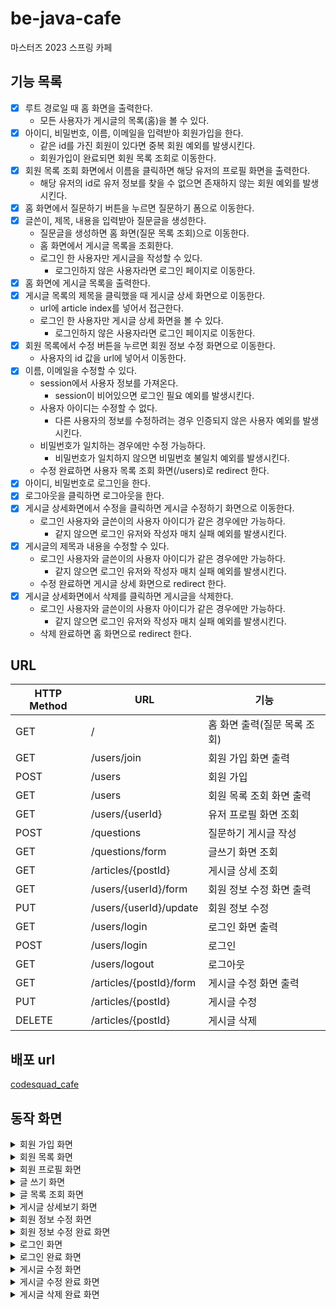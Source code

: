 # be-java-cafe
마스터즈 2023 스프링 카페 

## 기능 목록
- [x] 루트 경로일 때 홈 화면을 출력한다.
  - 모든 사용자가 게시글의 목록(홈)을 볼 수 있다.
- [x] 아이디, 비밀번호, 이름, 이메일을 입력받아 회원가입을 한다.
  - 같은 id를 가진 회원이 있다면 중복 회원 예외를 발생시킨다. 
  - 회원가입이 완료되면 회원 목록 조회로 이동한다.
- [x] 회원 목록 조회 화면에서 이름을 클릭하면 해당 유저의 프로필 화면을 출력한다.
  - 해당 유저의 id로 유저 정보를 찾을 수 없으면 존재하지 않는 회원 예외를 발생시킨다.
- [x] 홈 화면에서 질문하기 버튼을 누르면 질문하기 폼으로 이동한다.
- [x] 글쓴이, 제목, 내용을 입력받아 질문글을 생성한다.
  - 질문글을 생성하면 홈 화면(질문 목록 조회)으로 이동한다.
  - 홈 화면에서 게시글 목록을 조회한다.
  - 로그인 한 사용자만 게시글을 작성할 수 있다. 
    - 로그인하지 않은 사용자라면 로그인 페이지로 이동한다.
- [x] 홈 화면에 게시글 목록을 출력한다.
- [x] 게시글 목록의 제목을 클릭했을 때 게시글 상세 화면으로 이동한다.
  - url에 article index를 넣어서 접근한다.
  - 로그인 한 사용자만 게시글 상세 화면을 볼 수 있다.
    - 로그인하지 않은 사용자라면 로그인 페이지로 이동한다.
- [x] 회원 목록에서 수정 버튼을 누르면 회원 정보 수정 화면으로 이동한다.
  - 사용자의 id 값을 url에 넣어서 이동한다.
- [x] 이름, 이메일을 수정할 수 있다.
  - session에서 사용자 정보를 가져온다.
    - session이 비어있으면 로그인 필요 예외를 발생시킨다.
  - 사용자 아이디는 수정할 수 없다.
    - 다른 사용자의 정보를 수정하려는 경우 인증되지 않은 사용자 예외를 발생시킨다.
  - 비밀번호가 일치하는 경우에만 수정 가능하다.
    - 비밀번호가 일치하지 않으면 비밀번호 불일치 예외를 발생시킨다.
  - 수정 완료하면 사용자 목록 조회 화면(/users)로 redirect 한다.
- [x] 아이디, 비밀번호로 로그인을 한다.
- [x] 로그아웃을 클릭하면 로그아웃을 한다.
- [x] 게시글 상세화면에서 수정을 클릭하면 게시글 수정하기 화면으로 이동한다.
  - 로그인 사용자와 글쓴이의 사용자 아이디가 같은 경우에만 가능하다.
    - 같지 않으면 로그인 유저와 작성자 매치 실패 예외를 발생시킨다.
- [x] 게시글의 제목과 내용을 수정할 수 있다.
  - 로그인 사용자와 글쓴이의 사용자 아이디가 같은 경우에만 가능하다.
    - 같지 않으면 로그인 유저와 작성자 매치 실패 예외를 발생시킨다.
  - 수정 완료하면 게시글 상세 화면으로 redirect 한다.
- [x] 게시글 상세화면에서 삭제를 클릭하면 게시글을 삭제한다.
  - 로그인 사용자와 글쓴이의 사용자 아이디가 같은 경우에만 가능하다.
    - 같지 않으면 로그인 유저와 작성자 매치 실패 예외를 발생시킨다.
  - 삭제 완료하면 홈 화면으로 redirect 한다.

## URL
|__HTTP Method__| __URL__                 | __기능__            |
|---------------|-------------------------|-------------------|
|GET| /                       | 홈 화면 출력(질문 목록 조회) |
|GET| /users/join             | 회원 가입 화면 출력       |
|POST| /users                  | 회원 가입             |
|GET| /users                  | 회원 목록 조회 화면 출력    |
|GET| /users/{userId}         | 유저 프로필 화면 조회      |
|POST| /questions              | 질문하기 게시글 작성       |
|GET| /questions/form         | 글쓰기 화면 조회         |
|GET| /articles/{postId}      | 게시글 상세 조회         |
|GET| /users/{userId}/form    | 회원 정보 수정 화면 출력    |
|PUT| /users/{userId}/update  | 회원 정보 수정          |
|GET| /users/login            | 로그인 화면 출력         |
|POST| /users/login            | 로그인               |
|GET| /users/logout           | 로그아웃              |
|GET| /articles/{postId}/form | 게시글 수정 화면 출력      |
|PUT| /articles/{postId}      | 게시글 수정            |
|DELETE| /articles/{postId}      | 게시글 삭제            |
## 배포 url
[codesquad_cafe](http://52.79.232.139:8080/)


## 동작 화면
<details>
<summary>회원 가입 화면</summary>
<div>

![join](https://user-images.githubusercontent.com/57451700/228421158-31b1cb57-4d2a-4f82-a076-1f45b592725b.png)

</div>
</details>

<details>
<summary>회원 목록 화면</summary>
<div>

![list](https://user-images.githubusercontent.com/57451700/228422180-0ce2e663-7884-4416-af84-e9b22a9e9577.png)

</div>
</details>

<details>
<summary>회원 프로필 화면</summary>
<div>

![profile](https://user-images.githubusercontent.com/57451700/228422257-efad632c-1b2e-4466-ad0c-86f25ca3e782.png)
</div>
</details>

<details>
<summary>글 쓰기 화면</summary>
<div>

![qnahome](https://user-images.githubusercontent.com/57451700/230138787-e5bc6df5-c552-46b6-a10b-d2f4d87b97c9.png)

</div>
</details>

<details>
<summary>글 목록 조회 화면</summary>
<div>

![home](https://user-images.githubusercontent.com/57451700/230138874-eaf86b43-34a4-40c7-be5d-4568c614798b.png)

</div>
</details>

<details>
<summary>게시글 상세보기 화면</summary>
<div>

![detail](https://user-images.githubusercontent.com/57451700/230138947-09aa8971-a73e-46f7-82a7-cd04f158d86e.png)

</div>
</details>

<details>
<summary>회원 정보 수정 화면</summary>
<div>

![loginuser](https://user-images.githubusercontent.com/57451700/232544257-b669e090-40ec-466e-904b-c0bb82ae4305.png)

![userupdate](https://user-images.githubusercontent.com/57451700/232544299-86901c1c-feea-4480-b816-8ae16977367d.png)

</div>
</details>

<details>
<summary>회원 정보 수정 완료 화면</summary>
<div>

![successupdate](https://user-images.githubusercontent.com/57451700/232544356-ed27d974-c357-4573-b637-796688b0e86f.png)

</div>
</details>

<details>
<summary>로그인 화면</summary>
<div>

![login](https://user-images.githubusercontent.com/57451700/232543804-2d03d914-5275-47c4-b94c-b4ca0ad1519d.png)

</div>
</details>

<details>
<summary>로그인 완료 화면</summary>
<div>

![successlogin](https://user-images.githubusercontent.com/57451700/232544104-fab8e999-57e5-4887-b68c-4f51f0a7a802.png)

</div>
</details>

<details>
<summary>게시글 수정 화면</summary>
<div>

![original](https://user-images.githubusercontent.com/57451700/232852271-5134e128-1f35-46ab-a1da-44d63ecfa688.png)

![form](https://user-images.githubusercontent.com/57451700/232852339-b8dbbddb-98ae-435c-9baf-ec30c7ab4c4f.png)

</div>
</details>

<details>
<summary>게시글 수정 완료 화면</summary>
<div>

![success](https://user-images.githubusercontent.com/57451700/232852390-d5177ee3-6187-4bbe-8b36-e3dd166a0ea5.png)

</div>
</details>

<details>
<summary>게시글 삭제 완료 화면</summary>
<div>

![delete](https://user-images.githubusercontent.com/57451700/232852437-2ab0b5aa-b6b4-49ba-bf00-d8cbd3f697c0.png)

</div>
</details>